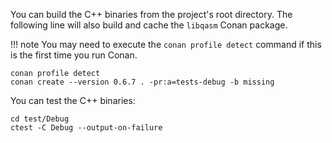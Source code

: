 You can build the C++ binaries from the project's root directory.
The following line will also build and cache the `libqasm` Conan package.

!!! note
    You may need to execute the `conan profile detect` command if this is the first time you run Conan.

```shell
conan profile detect
conan create --version 0.6.7 . -pr:a=tests-debug -b missing
```

You can test the C++ binaries:

```shell
cd test/Debug
ctest -C Debug --output-on-failure
```
